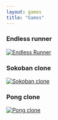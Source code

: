 ```yaml
---
layout: games
title: "Games"
---
```

### Endless runner
<a href="{{ site.url }}/games/endlessrunner"><img src="{{ site.url }}/images/games/proj3.png" title="Endless Runner"></a>

### Sokoban clone
<a href="{{ site.url }}/games/sokoban"><img src="{{ site.url }}/images/games/sokoban.jpg" title="Sokoban clone"></a>

### Pong clone
<a href="{{ site.url }}/games/pong"><img src="{{ site.url }}/images/games/pong.png" title="Pong clone"></a>